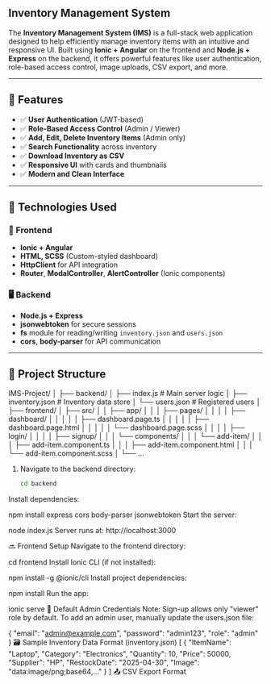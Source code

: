 ## Inventory Management System

The **Inventory Management System (IMS)** is a full-stack web application designed to help efficiently manage inventory items with an intuitive and responsive UI. Built using **Ionic + Angular** on the frontend and **Node.js + Express** on the backend, it offers powerful features like user authentication, role-based access control, image uploads, CSV export, and more.
 
 ---
 
 ## 🚀 Features
 
 - ✅ **User Authentication** (JWT-based)
 - ✅ **Role-Based Access Control** (Admin / Viewer)
 - ✅ **Add, Edit, Delete Inventory Items** (Admin only)
 - ✅ **Search Functionality** across inventory
 - ✅ **Download Inventory as CSV**
 - ✅ **Responsive UI** with cards and thumbnails
 - ✅ **Modern and Clean Interface**
 
 ---
 
 ## 🔧 Technologies Used
 
 ### 📱 Frontend
 - **Ionic + Angular**
 - **HTML, SCSS** (Custom-styled dashboard)
 - **HttpClient** for API integration
 - **Router**, **ModalController**, **AlertController** (Ionic components)
 
 ### 🖥️ Backend
 - **Node.js + Express**
 - **jsonwebtoken** for secure sessions
 - **fs** module for reading/writing `inventory.json` and `users.json`
 - **cors**, **body-parser** for API communication
 
 ---
 
 ## 🧰 Project Structure
 IMS-Project/
 │
 ├── backend/
 │   ├── index.js               # Main server logic
 │   ├── inventory.json         # Inventory data store
 │   └── users.json             # Registered users
 │
 ├── frontend/
 │   ├── src/
 │   │   ├── app/
 │   │   │   ├── pages/
 │   │   │   │   ├── dashboard/
 │   │   │   │   │   ├── dashboard.page.ts
 │   │   │   │   │   ├── dashboard.page.html
 │   │   │   │   │   └── dashboard.page.scss
 │   │   │   │   ├── login/
 │   │   │   │   ├── signup/
 │   │   │   └── components/
 │   │   │       └── add-item/
 │   │   │           ├── add-item.component.ts
 │   │   │           ├── add-item.component.html
 │   │   │           └── add-item.component.scss
 │   └── ...
 
 
 1. Navigate to the backend directory:
    ```bash
    cd backend
 Install dependencies:
 
 
 npm install express cors body-parser jsonwebtoken
 Start the server:
 
 
 node index.js
 Server runs at: http://localhost:3000
 
 🔜 Frontend Setup
 Navigate to the frontend directory:
 
 
 cd frontend
 Install Ionic CLI (if not installed):
 
 npm install -g @ionic/cli
 Install project dependencies:
 
 
 npm install
 Run the app:
 
 
 ionic serve
 🔐 Default Admin Credentials
 Note: Sign-up allows only "viewer" role by default. To add an admin user, manually update the users.json file:
 
 
 {
   "email": "admin@example.com",
   "password": "admin123",
   "role": "admin"
 }
 🗃️ Sample Inventory Data Format (inventory.json)
 [
   {
     "ItemName": "Laptop",
     "Category": "Electronics",
     "Quantity": 10,
     "Price": 50000,
     "Supplier": "HP",
     "RestockDate": "2025-04-30",
     "Image": "data:image/png;base64,..."
   }
 ]
 📤 CSV Export Format
